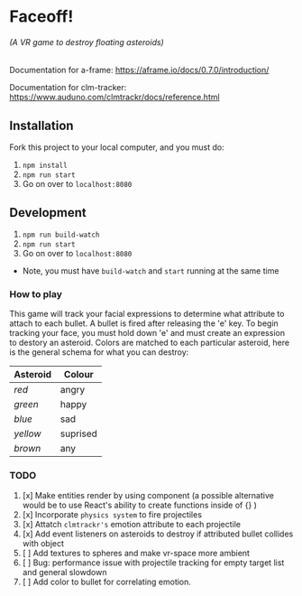 # Faceoff!
###### (A VR game to destroy floating asteroids)
Documentation for a-frame: https://aframe.io/docs/0.7.0/introduction/

Documentation for clm-tracker: https://www.auduno.com/clmtrackr/docs/reference.html



## Installation
Fork this project to your local computer, and you must do: 
1. `npm install`
2. `npm run start`
3. Go on over to `localhost:8080`

## Development
1. `npm run build-watch`
2. `npm run start`
3. Go on over to `localhost:8080`
* Note, you must have `build-watch` and `start` running at the same time

### How to play
This game will track your facial expressions to determine what attribute to attach to each bullet. 
A bullet is fired after releasing the 'e' key. To begin tracking your face, you must hold down 'e'
and must create an expression to destory an asteroid. Colors are matched to each particular asteroid, 
here is the general schema for what you can destroy: 

| Asteroid | Colour | 
| -------- | ------ | 
|  *red*   | angry  | 
|  *green* | happy  | 
|  *blue*  |  sad   | 
|  *yellow* | suprised |
|  *brown* |   any  |

### TODO
1. [x] Make entities render by using component (a possible alternative would be to use React's ability to create functions inside of {} )
2. [x] Incorporate `physics system` to fire projectiles
3. [x] Attatch `clmtrackr's` emotion attribute to each projectile
4. [x] Add event listeners on asteroids to destroy if attributed bullet collides with object
5. [ ] Add textures to spheres and make vr-space more ambient
6. [ ] Bug: performance issue with projectile tracking for empty target list and general slowdown
7. [ ] Add color to bullet for correlating emotion.






